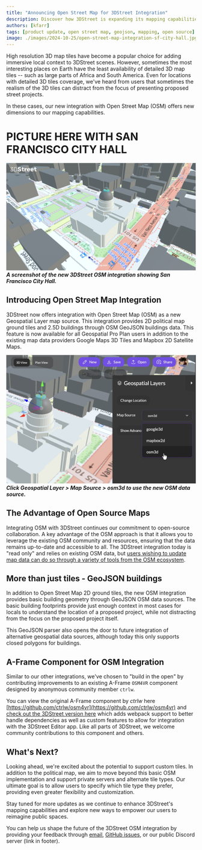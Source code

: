 ```yaml
---
title: "Announcing Open Street Map for 3DStreet Integration"
description: Discover how 3DStreet is expanding its mapping capabilities with Open Street Map and GeoJSON integration, providing new options for areas without 3D tiles.
authors: [kfarr]
tags: [product update, open street map, geojson, mapping, open source]
image: ./images/2024-10-25/open-street-map-integration-sf-city-hall.jpg
---
```


High resolution 3D map tiles have become a popular choice for adding immersive local context to 3DStreet scenes. However, sometimes the most interesting places on Earth have the least availability of detailed 3D map tiles -- such as large parts of Africa and South America. Even for locations with detailed 3D tiles coverage, we've heard from users that sometimes the realism of the 3D tiles can distract from the focus of presenting proposed street projects.

In these cases, our new integration with Open Street Map (OSM) offers new dimensions to our mapping capabilities.

# PICTURE HERE WITH SAN FRANCISCO CITY HALL
![Open Street Map Integration Screenshot of San Francisco City Hall](./images/2024-10-25/open-street-map-integration-sf-city-hall.jpg)
<b><i>A screenshot of the new 3DStreet OSM integration showing San Francisco City Hall.</i></b>

<!-- truncate -->

## Introducing Open Street Map Integration

3DStreet now offers integration with Open Street Map (OSM) as a new Geospatial Layer map source. This integration provides 2D political map ground tiles and 2.5D buildings through OSM GeoJSON buildings data. This feature is now available for all Geospatial Pro Plan users in addition to the existing map data providers Google Maps 3D Tiles and Mapbox 2D Satellite Maps.

![Open Street Map Integration](./images/2024-10-25/open-street-map-geospatial-layer-ui.jpg)
<b><i>Click Geospatial Layer > Map Source > osm3d to use the new OSM data source.</i></b>

## The Advantage of Open Source Maps

Integrating OSM with 3DStreet continues our commitment to open-source collaboration. A key advantage of the OSM approach is that it allows you to leverage the existing OSM community and resources, ensuring that the data remains up-to-date and accessible to all. The 3DStreet integration today is "read only" and relies on existing OSM data, but [users wishing to update map data can do so through a variety of tools from the OSM ecosystem](https://wiki.openstreetmap.org/wiki/Contribute_map_data).

## More than just tiles - GeoJSON buildings

In addition to Open Street Map 2D ground tiles, the new OSM integration provides basic building geometry through GeoJSON OSM data sources. The basic building footprints provide just enough context in most cases for locals to understand the location of a proposed project, while not distracting from the focus on the proposed project itself.

This GeoJSON parser also opens the door to future integration of alternative geospatial data sources, although today this only supports closed polygons for buildings.

## A-Frame Component for OSM Integration

Similar to our other integrations, we've chosen to "build in the open" by contributing improvements to an existing A-Frame `OSM4VR` component designed by anonymous community member `ctrlw`.

You can view the original A-Frame component by *ctrlw* here [https://github.com/ctrlw/osm4vr](https://github.com/ctrlw/osm4vr) and [check out the 3DStreet version here](https://github.com/3dstreet/osm4vr) which adds webpack support to better handle dependencies as well as custom features to allow for integration with the 3DStreet Editor app. Like all parts of 3DStreet, we welcome community contributions to this component and others.

## What's Next?

Looking ahead, we're excited about the potential to support custom tiles. In addition to the political map, we aim to move beyond this basic OSM implementation and support private servers and alternate tile types. Our ultimate goal is to allow users to specify which tile type they prefer, providing even greater flexibility and customization.

Stay tuned for more updates as we continue to enhance 3DStreet's mapping capabilities and explore new ways to empower our users to reimagine public spaces.

You can help us shape the future of the 3DStreet OSM integration by providing your feedback through [email](mailto:team@3dstreet.com), [GitHub issues](https://github.com/3dstreet/3dstreet/issues), or our public Discord server (link in footer).

